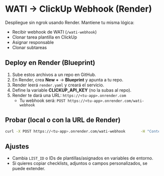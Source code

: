
# WATI → ClickUp Webhook (Render)

Despliegue sin ngrok usando Render. Mantiene tu misma lógica:
- Recibir webhook de WATI (`/wati-webhook`)
- Clonar tarea plantilla en ClickUp
- Asignar responsable
- Clonar subtareas

## Deploy en Render (Blueprint)
1. Sube estos archivos a un repo en GitHub.
2. En Render, crea **New +** → **Blueprint** y apunta a tu repo.
3. Render leerá `render.yaml` y creará el servicio.
4. Define la variable **CLICKUP_API_KEY** (no la subas al repo).
5. Render te dará una URL: `https://<tu-app>.onrender.com`
   - Tu webhook será: `POST https://<tu-app>.onrender.com/wati-webhook`

## Probar (local o con la URL de Render)
```bash
curl -X POST https://<tu-app>.onrender.com/wati-webhook       -H "Content-Type: application/json"       -d '{"acciones":"📅 Reportar Pago","name":"Juan Pérez","phone":"+5215555555555"}'
```

## Ajustes
- Cambia `LIST_ID` o IDs de plantillas/asignados en variables de entorno.
- Si quieres copiar checklists, adjuntos o campos personalizados, se puede extender.
